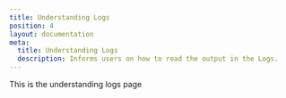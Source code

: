 ```yaml
---
title: Understanding Logs
position: 4
layout: documentation
meta:
  title: Understanding Logs
  description: Informs users on how to read the output in the Logs.
---
```


This is the understanding logs page

